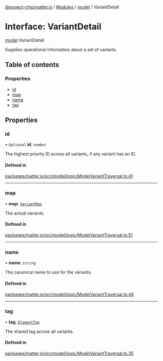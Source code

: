 [@project-chip/matter.js](../README.md) / [Modules](../modules.md) / [model](../modules/model.md) / VariantDetail

# Interface: VariantDetail

[model](../modules/model.md).VariantDetail

Supplies operational information about a set of variants.

## Table of contents

### Properties

- [id](model.VariantDetail.md#id)
- [map](model.VariantDetail.md#map)
- [name](model.VariantDetail.md#name)
- [tag](model.VariantDetail.md#tag)

## Properties

### id

• `Optional` **id**: `number`

The highest priority ID across all variants, if any variant has an
ID.

#### Defined in

[packages/matter.js/src/model/logic/ModelVariantTraversal.ts:41](https://github.com/project-chip/matter.js/blob/ac2c2688/packages/matter.js/src/model/logic/ModelVariantTraversal.ts#L41)

___

### map

• **map**: [`VariantMap`](../modules/model.md#variantmap)

The actual variants.

#### Defined in

[packages/matter.js/src/model/logic/ModelVariantTraversal.ts:51](https://github.com/project-chip/matter.js/blob/ac2c2688/packages/matter.js/src/model/logic/ModelVariantTraversal.ts#L51)

___

### name

• **name**: `string`

The canonical name to use for the variants.

#### Defined in

[packages/matter.js/src/model/logic/ModelVariantTraversal.ts:46](https://github.com/project-chip/matter.js/blob/ac2c2688/packages/matter.js/src/model/logic/ModelVariantTraversal.ts#L46)

___

### tag

• **tag**: [`ElementTag`](../enums/model.ElementTag.md)

The shared tag across all variants.

#### Defined in

[packages/matter.js/src/model/logic/ModelVariantTraversal.ts:35](https://github.com/project-chip/matter.js/blob/ac2c2688/packages/matter.js/src/model/logic/ModelVariantTraversal.ts#L35)
